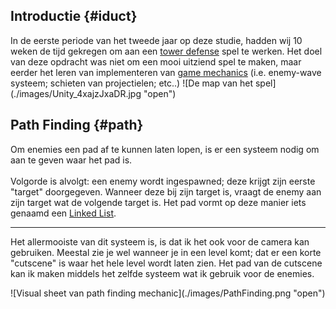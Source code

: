 ## Introductie {#iduct}
<span style="text-align: justify;">
In de eerste periode van het tweede jaar op deze studie, hadden wij
10 weken de tijd gekregen om aan een 
<a href="https://en.wikipedia.org/wiki/Tower_defense" target="_blank">tower defense</a>
spel te werken.
Het doel van deze opdracht was niet om een mooi uitziend spel te maken,
maar eerder het leren van implementeren van 
<a href="https://en.wikipedia.org/wiki/Game_mechanics" target="_blank">game mechanics</a>
(i.e. enemy-wave systeem; schieten van projectielen; etc..)  
</span>
![De map van het spel](./images/Unity_4xajzJxaDR.jpg "open")

## Path Finding {#path}
<p>
Om enemies een pad af te kunnen laten lopen, is er een systeem nodig
om aan te geven waar het pad is. <br><br/>
Volgorde is alvolgt: een enemy wordt ingespawned; deze krijgt zijn eerste "target"
doorgegeven. Wanneer deze bij zijn target is, vraagt de enemy aan zijn target wat
de volgende target is. Het pad vormt op deze manier iets genaamd een
<a href="https://en.wikipedia.org/wiki/Linked_list" target="_blank">Linked List</a>.
</p>
<hr />
<p>
Het allermooiste van dit systeem is, is dat ik het ook voor de camera kan gebruiken.
Meestal zie je wel wanneer je in een level komt; dat er een korte "cutscene" is waar
het hele level wordt laten zien.
Het pad van de cutscene kan ik maken middels het zelfde systeem wat ik gebruik voor
de enemies.
</p>
![Visual sheet van path finding mechanic](./images/PathFinding.png "open")